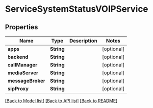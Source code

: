 # ServiceSystemStatusVOIPService

## Properties
Name | Type | Description | Notes
------------ | ------------- | ------------- | -------------
**apps** | **String** |  | [optional] 
**backend** | **String** |  | [optional] 
**callManager** | **String** |  | [optional] 
**mediaServer** | **String** |  | [optional] 
**messageBroker** | **String** |  | [optional] 
**sipProxy** | **String** |  | [optional] 

[[Back to Model list]](../README.md#documentation-for-models) [[Back to API list]](../README.md#documentation-for-api-endpoints) [[Back to README]](../README.md)



